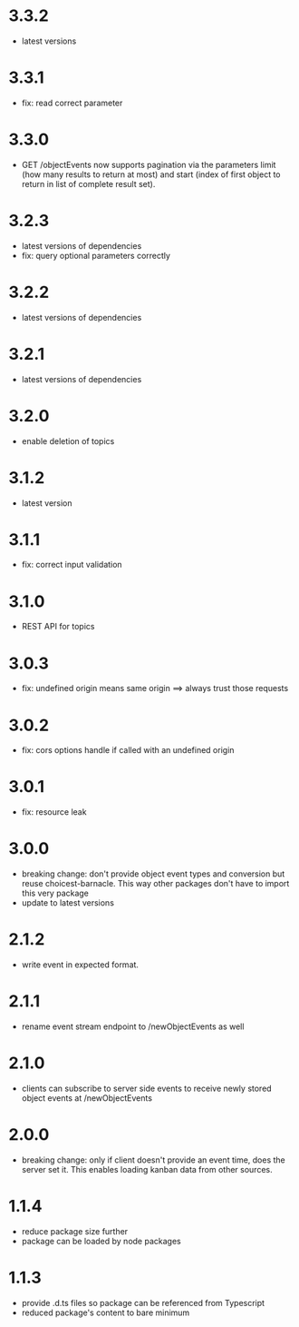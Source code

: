 # 3.3.2
- latest versions 

# 3.3.1
- fix: read correct parameter

# 3.3.0
- GET /objectEvents now supports pagination via the parameters limit (how many results to return at most) and start (index of first object to return in list of complete result set).

# 3.2.3
- latest versions of dependencies
- fix: query optional parameters correctly

# 3.2.2
- latest versions of dependencies

# 3.2.1
- latest versions of dependencies

# 3.2.0
- enable deletion of topics

# 3.1.2
- latest version

# 3.1.1
- fix: correct input validation

# 3.1.0
- REST API for topics

# 3.0.3
- fix: undefined origin means same origin ==> always trust those requests

# 3.0.2
- fix: cors options handle if called with an undefined origin

# 3.0.1
- fix: resource leak

# 3.0.0
- breaking change: don't provide object event types and conversion but reuse choicest-barnacle. This way other packages don't have to import this very package
- update to latest versions

# 2.1.2
- write event in expected format.

# 2.1.1
- rename event stream endpoint to /newObjectEvents as well

# 2.1.0
- clients can subscribe to server side events to receive newly stored object events at /newObjectEvents

# 2.0.0
- breaking change: only if client doesn't provide an event time, does the server set it. This enables loading kanban data from other sources.

# 1.1.4
- reduce package size further
- package can be loaded by node packages

# 1.1.3
- provide .d.ts files so package can be referenced from Typescript
- reduced package's content to bare minimum